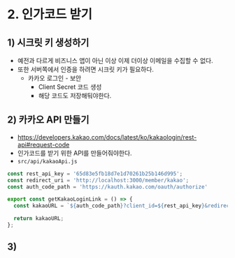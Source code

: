 # 2. 인가코드 받기
## 1) 시크릿 키 생성하기
- 예전과 다르게 비즈니스 앱이 아닌 이상 이제 더이상 이메일을 수집할 수 없다.
- 또한 서버쪽에서 인증을 하려면 시크릿 키가 필요하다.
	- 카카오 로그인 - 보안
		- Client Secret 코드 생성
		- 해당 코드도 저장해둬야한다.

## 2) 카카오 API 만들기
- https://developers.kakao.com/docs/latest/ko/kakaologin/rest-api#request-code
- 인가코드를 받기 위한 API를 만들어줘야한다.
- `src/api/kakaoApi.js`
```javascript
const rest_api_key = '65d83e5fb18d7e1d70261b25b146d995';
const redirect_uri = 'http://localhost:3000/member/kakao';
const auth_code_path = 'https://kauth.kakao.com/oauth/authorize'

export const getKakaoLoginLink = () => {
  const kakaoURL = `${auth_code_path}?client_id=${rest_api_key}&redirect_uri=${redirect_uri}&response_type=code`;

  return kakaoURL;
};
```

## 3) 